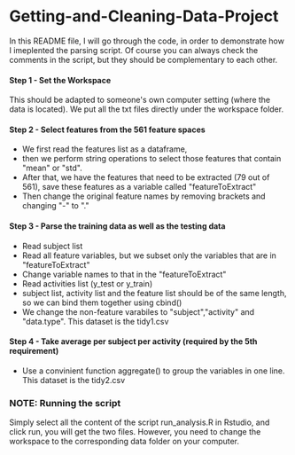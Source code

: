 Getting-and-Cleaning-Data-Project
=================================

In this README file, I will go through the code, in order to demonstrate how I imeplented the parsing script. Of course you can always check the comments in the script, but they should be complementary to each other.

#### Step 1 - Set the Workspace
This should be adapted to someone's own computer setting (where the data is located). We put all the txt files directly under the workspace folder.

#### Step 2 - Select features from the 561 feature spaces
  - We first read the features list as a dataframe, 
  - then we perform string operations to select those features that contain "mean" or "std". 
  - After that, we have the features that need to be extracted (79 out of 561), save these features as a variable called "featureToExtract"
  - Then change the original feature names by removing brackets and changing "-" to "."
  
#### Step 3 - Parse the training data as well as the testing data
   - Read subject list
   - Read all feature variables, but we subset only the variables that are in "featureToExtract"
   - Change variable names to that in the "featureToExtract" 
   - Read activities list (y_test or y_train)
   - subject list, activity list and the feature list should be of the same length, so we can bind them together using cbind()
   - We change the non-feature varabiles to "subject","activity" and "data.type". This dataset is the tidy1.csv
   
#### Step 4 - Take average per subject per activity (required by the 5th requirement)
   - Use a convinient function aggregate() to group the variables in one line. This dataset is the tidy2.csv 
   
   
 
### NOTE: Running the script
Simply select all the content of the script run_analysis.R in Rstudio, and click run, you will get the two files. However, you need to change the workspace to the corresponding data folder on your computer. 